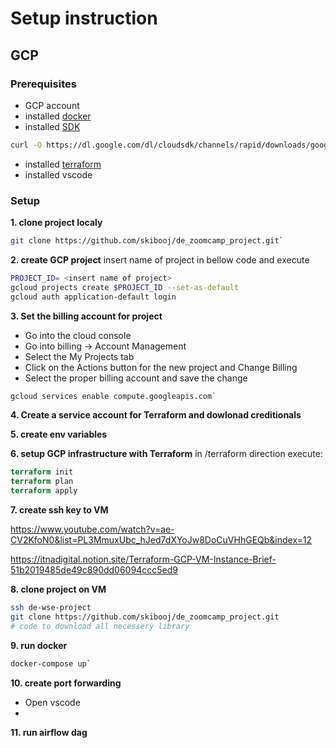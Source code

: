 # Setup instruction

## GCP 

### Prerequisites
- GCP account
- installed [docker](https://docs.docker.com/compose/install/)
- installed [SDK](https://cloud.google.com/sdk/docs/install#installation_instructions)
```bash
curl -O https://dl.google.com/dl/cloudsdk/channels/rapid/downloads/google-cloud-sdk-377.0.0-linux-x86_64.tar.gz

```

- installed [terraform](https://learn.hashicorp.com/tutorials/terraform/install-cli)
- installed vscode

### Setup

**1. clone project localy**
```bash
git clone https://github.com/skibooj/de_zoomcamp_project.git`
```
**2. create GCP project**
insert name of project in bellow code and execute
```bash
PROJECT_ID= <insert name of project>
gcloud projects create $PROJECT_ID --set-as-default
gcloud auth application-default login
```
**3. Set the billing account for project**
- Go into the cloud console
- Go into billing -> Account Management
- Select the My Projects tab
- Click on the Actions button for the new project and Change Billing
- Select the proper billing account and save the change



```bash
gcloud services enable compute.googleapis.com`
```

 **4. Create a service account for Terraform and dowlonad creditionals**
 

**5. create env variables** 


**6. setup GCP infrastructure with Terraform**
in /terraform direction execute:
```terraform
terraform init
terraform plan
terraform apply
```

**7. create ssh key to VM**

https://www.youtube.com/watch?v=ae-CV2KfoN0&list=PL3MmuxUbc_hJed7dXYoJw8DoCuVHhGEQb&index=12

https://itnadigital.notion.site/Terraform-GCP-VM-Instance-Brief-51b2019485de49c890dd06094ccc5ed9


**8. clone project on VM**
```bash
ssh de-wse-project
git clone https://github.com/skibooj/de_zoomcamp_project.git
# code to download all necessery library
```

**9. run docker**
```bash
docker-compose up`
```
**10. create port forwarding**
 - Open vscode 
 - 
**11. run airflow dag**